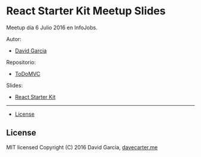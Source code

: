 # React Starter Kit Meetup Slides

Meetup día 6 Julio 2016 en InfoJobs.

Autor:
- [David Garcia](https://github.com/davecarter)

Repositorio:
- [ToDoMVC](https://github.com/davecarter/todoMVC-ReactJS)

Slides:
- [React Starter Kit](https://aprendiendofrontend.github.io/react-starter-kit/#/)

---

- [License](#license)


## License

MIT licensed
Copyright (C) 2016 David Garcia, [davecarter.me](http://davecarter.me)
